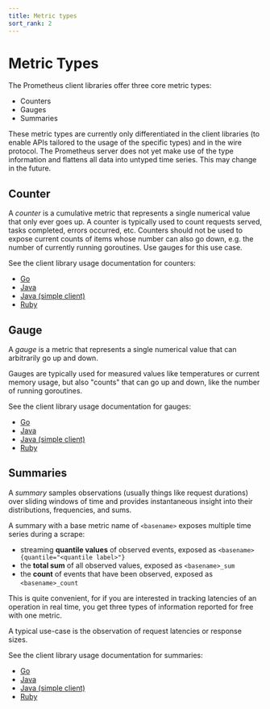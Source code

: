 ```yaml
---
title: Metric types
sort_rank: 2
---
```


# Metric Types

The Prometheus client libraries offer three core metric types:

  * Counters
  * Gauges
  * Summaries

These metric types are currently only differentiated in the client libraries
(to enable APIs tailored to the usage of the specific types) and in the wire
protocol. The Prometheus server does not yet make use of the type information
and flattens all data into untyped time series. This may change in the future.

## Counter

A _counter_ is a cumulative metric that represents a single numerical value
that only ever goes up. A counter is typically used to count requests served,
tasks completed, errors occurred, etc. Counters should not be used to expose
current counts of items whose number can also go down, e.g. the number of
currently running goroutines. Use gauges for this use case.

See the client library usage documentation for counters:

   * [Go](http://godoc.org/github.com/prometheus/client_golang/prometheus#Counter)
   * [Java](https://github.com/prometheus/client_java/blob/master/client/src/main/java/io/prometheus/client/metrics/Counter.java)
   * [Java (simple client)](https://github.com/prometheus/client_java/blob/master/simpleclient/src/main/java/io/prometheus/client/Counter.java)
   * [Ruby](https://github.com/prometheus/client_ruby#counter)

## Gauge

A _gauge_ is a metric that represents a single numerical value that can
arbitrarily go up and down.

Gauges are typically used for measured values like temperatures or current
memory usage, but also "counts" that can go up and down, like the number of
running goroutines.

See the client library usage documentation for gauges:

   * [Go](http://godoc.org/github.com/prometheus/client_golang/prometheus#Gauge)
   * [Java](https://github.com/prometheus/client_java/blob/master/client/src/main/java/io/prometheus/client/metrics/Gauge.java)
   * [Java (simple client)](https://github.com/prometheus/client_java/blob/master/simpleclient/src/main/java/io/prometheus/client/Gauge.java)
   * [Ruby](https://github.com/prometheus/client_ruby#gauge)

## Summaries

A _summary_ samples observations (usually things like request durations) over
sliding windows of time and provides instantaneous insight into their
distributions, frequencies, and sums.

A summary with a base metric name of `<basename>` exposes multiple time series
during a scrape:

  * streaming **quantile values** of observed events, exposed as `<basename>{quantile="<quantile label>"}`
  * the **total sum** of all observed values, exposed as `<basename>_sum`
  * the **count** of events that have been observed, exposed as `<basename>_count`

This is quite convenient, for if you are interested in tracking latencies of an
operation in real time, you get three types of information reported for free
with one metric.

A typical use-case is the observation of request latencies or response sizes.

See the client library usage documentation for summaries:

   * [Go](http://godoc.org/github.com/prometheus/client_golang/prometheus#Summary)
   * [Java](https://github.com/prometheus/client_java/blob/master/client/src/main/java/io/prometheus/client/metrics/Summary.java)
   * [Java (simple client)](https://github.com/prometheus/client_java/blob/master/simpleclient/src/main/java/io/prometheus/client/Summary.java)
   * [Ruby](https://github.com/prometheus/client_ruby#summary)
